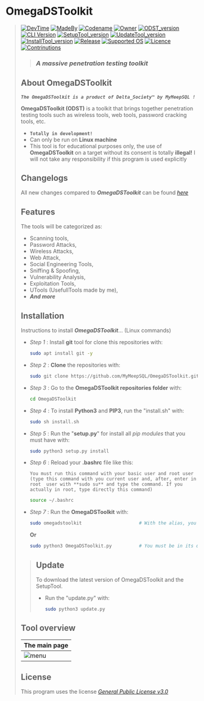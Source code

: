 # **OmegaDSToolkit**
> [![DevTime](https://wakatime.com/badge/github/MyMeepSQL/OmegaDSToolkit.svg?style=flat-square)](https://wakatime.com/badge/github/MyMeepSQL/OmegaDSToolkit)
[![MadeBy](https://img.shields.io/badge/Made%20by-Thomas%20Pellissier-informational?style=flat-square)](https://github.com/MyMeepSQL)
[![Codename](https://img.shields.io/badge/Codename-MyMeepSQL-informational?style=flat-square)](https://github.com/MyMeepSQL)
[![Owner](https://img.shields.io/badge/Owner-©%20Delta_Society™-informational?style=flat-square)](https://github.com/MyMeepSQL)
[![ODST_version](https://img.shields.io/badge/OmegaDSToolkit%20version-0.0.1.3-brightgreen?style=flat-square)](https://github.com/MyMeepSQL/OmegaDSToolkit/blob/main/CHANGLOG.md)
[![CLI Version](https://img.shields.io/badge/CLI%20Version%20[BETA]-0.0.0.4-red?style=flat-square)](https://github.com/MyMeepSQL/OmegaDSToolkit/blob/main/CHANGLOG.md)
[![SetupTool_version](https://img.shields.io/badge/SetupTool%20version-2.1-success?style=flat-square)](https://github.com/MyMeepSQL/OmegaDSToolkit/blob/main/CHANGLOG.md)
[![UpdateTool_version](https://img.shields.io/badge/UpdateTool%20version-1.7-success?style=flat-square)](https://github.com/MyMeepSQL/OmegaDSToolkit/blob/main/CHANGLOG.md)
[![InstallTool_version](https://img.shields.io/badge/InstallTools%20version-1.5-success?style=flat-square)](https://github.com/MyMeepSQL/OmegaDSToolkit/blob/main/CHANGLOG.md)
[![Release](https://img.shields.io/badge/Release-In%20Development-yellow?style=flat-square)]()
[![Supported OS](https://img.shields.io/badge/Supported%20OS-Linux-brightgreen?style=flat-square)]()
[![Licence](https://img.shields.io/badge/License-GNU%20GPL--3.0-important?style=flat-square)](https://github.com/MyMeepSQL/OmegaDSToolkit/blob/main/LICENSE)
[![Contrinutions](https://img.shields.io/badge/Contributions-Open%20!-yellow?style=flat-square)]()
> > ### _**A massive penetration testing toolkit**_
> 
> ## **About OmegaDSToolkit**
> _**`The OmegaDSToolkit is a product of Delta_Society™ by MyMeepSQL !`**_
>
>  **OmegaDSToolkit (ODST)** is a toolkit that brings together penetration testing tools such as wireless tools, web tools, password cracking tools, etc.
> * **`Totally in development!`**
> * Can only be run on **Linux machine**
> * This tool is for educational purposes only, the use of **OmegaDSToolkit** on a target without its consent is totally **illegal!** I will not take any responsibility if this program is used explicitly
> 
> ## **Changelogs**
> All new changes compared to _**OmegaDSToolkit**_ can be found _[here](https://github.com/MyMeepSQL/OmegaDSToolkit/blob/main/CHANGLOG.md)_
> 
> ## **Features**
> The tools will be categorized as:
>  * Scanning tools,
>  * Password Attacks,
>  * Wireless Attacks,
>  * Web Attack,
>  * Social Engineering Tools,
>  * Sniffing & Spoofing,
>  * Vulnerability Analysis,
>  * Exploitation Tools,
>  * UTools (UsefullTools made by me),
>  * _**And more**_
> 
> ## **Installation**
> Instructions to install ***OmegaDSToolkit***... (Linux commands)
> 
> * _Step 1_ : Install **git** tool for clone this repositories with:
>   ```bash
>   sudo apt install git -y
>   ```
> * _Step 2_ : **Clone** the repositories with:
>   ```bash
>   sudo git clone https://github.com/MyMeepSQL/OmegaDSToolkit.git
>   ```
> * _Step 3_ : Go to the **OmegaDSToolkit repositories folder** with:
>   ```bash
>   cd OmegaDSToolkit
>   ```
> * _Step 4_ : To install **Python3** and **PIP3**, run the "install.sh" with:
>   ```bash
>   sudo sh install.sh
>   ```
> * _Step 5_ : Run the "**setup.py**" for install all _pip modules_ that you must have with:
>   ```bash
>   sudo python3 setup.py install
>   ```
> * _Step 6_ : Reload your **.bashrc** file like this:
> 
>   `You must run this command with your basic user and root user (type this command with you current user and, after, enter in root 
>   user with **sudo su** and type the command. If you actually in root, type directly this command)`
>   ```bash
>   source ~/.bashrc
>   ```
> * _Step 7_ : Run the **OmegaDSToolkit** with:
>   ```bash
>   sudo omegadstoolkit                     # With the alias, you can run ODST anywhere (tell me if a problem appears) 
>   ```
>   **Or**
>   ```bash
>   sudo python3 OmegaDSToolkit.py          # You must be in its directory to run ODST like this
>   ``` 
>>## **Update**
>>To download the latest version of OmegaDSToolkit and the SetupTool.
>>* Run the "update.py" with:
>>   ```bash
>>   sudo python3 update.py
>>   ```
>
> ## Tool overview
> | The main page | 
> | ------------- | 
> | ![menu](https://github.com/MyMeepSQL/OmegaDSToolkit/blob/main/Screens/odst_main_page.png)  |
> 
> ## License 
> This program uses the license _[General Public License v3.0](https://github.com/MyMeepSQL/OmegaDSToolkit/blob/main/LICENSE)_
